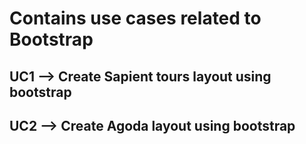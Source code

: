 # Contains use cases related to Bootstrap

## UC1 --> Create Sapient tours layout using bootstrap

## UC2 --> Create Agoda layout using bootstrap